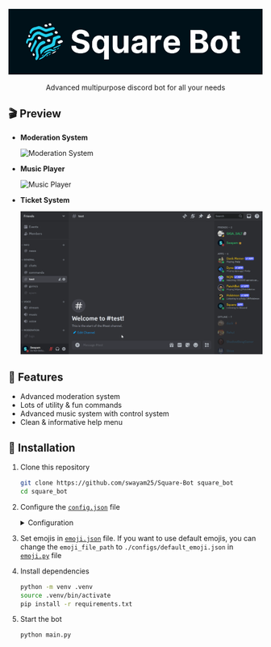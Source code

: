 <div align="center">

![Square Bot](./assets/square.png)

Advanced multipurpose discord bot for all your needs

</div>

## 🎬️ Preview

- **Moderation System**

    ![Moderation System](./assets/mod.gif)

- **Music Player**

    ![Music Player](./assets/music.gif)

- **Ticket System**

    ![Ticket System](./assets/ticket.gif)

## 🎯 Features

- Advanced moderation system
- Lots of utility & fun commands
- Advanced music system with control system
- Clean & informative help menu

## 🚀 Installation

1. Clone this repository
    ```sh
    git clone https://github.com/swayam25/Square-Bot square_bot
    cd square_bot
    ```

2. Configure the [`config.json`](./configs/config.json) file
    <details>

    <summary>Configuration</summary>

    - `owner_id` (`int`) [Required]
        - Owner's discord id
        - Gives access to all commands

    - `dev_ids` (`List[int]`) [Required]
        - Developer's discord ids
        - Gives access to developer commands
        - *This can be managed by `/dev list`, `/dev add`, `/dev remove` commands too*

    - `lockdown` (`bool`) [Required]
        - Lockdown status
        - If true, bot will not respond to any commands in any guild except owner's guilds
        - *This can be toggled by `/lockdown` command*

    - `owner_guild_ids` (`List[int]`) [Required]
        - List of guild ids
        - Developer commands will only work in these guilds

    - `system_ch_id` (`int`) [Required]
        - System channel id
        - Bot will send logs in this channel

    - `support_server_url` (`str`) [Required]
        - Support server url
        - Bot will use this url for support server

    - `discord_api_token` (`str`) [Required]
        - Discord api token
        - Bot will use this token to connect to discord

    - `lavalink` (`Dict[str, Union[str, int]]`) [Required]
        - `host` (`str`) [Required]
            - Lavalink host
        - `port` (`int`) [Required]
            - Lavalink port
        - `pass` (`str`) [Required]
            - Lavalink password

    </details>

3. Set emojis in [`emoji.json`](./configs/emoji.json) file. If you want to use default emojis, you can change the `emoji_file_path` to `./configs/default_emoji.json` in [`emoji.py`](./utils/emoji.py) file


4. Install dependencies
    ```sh
    python -m venv .venv
    source .venv/bin/activate
    pip install -r requirements.txt
    ```

5. Start the bot
    ```sh
    python main.py
    ```
